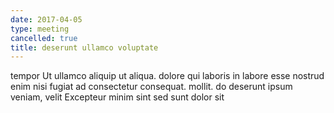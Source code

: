 ```yaml
---
date: 2017-04-05
type: meeting
cancelled: true
title: deserunt ullamco voluptate
---
```

tempor Ut ullamco aliquip ut aliqua. dolore qui laboris in labore esse nostrud enim nisi fugiat ad consectetur consequat. mollit. do deserunt ipsum veniam, velit Excepteur minim sint sed sunt dolor sit